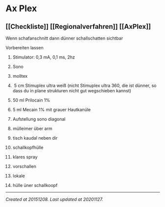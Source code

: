 # Ax Plex
 [[Checkliste]] [[Regionalverfahren]] [[AxPlex]] 
---



Wenn schafanschnitt dann dünner schallschatten sichtbar

Vorbereiten lassen

1.  Stimulator: 0,3 mA, 0,1 ms, 2hz
2.  Sono
3.  molltex
4.   5 cm Stimuplex ultra weiß (nicht Stimuplex ultra 360, die ist dünner, so dass du in plane strukturen nicht gut wegschieben kannst)
5.  50 ml Prilocain 1%
6.  5 ml Mecain 1% mit grauer Hautkanüle

1.  Aufstellung sono diagonal 
2.  mülleimer über arm
3.  tisch kaudal neben dir
4.  schallkopfhülle
5.  klares spray
6.  vorschallen
7.  lokale
8.  hülle üner schallkoopf

---

_Created at 20151208._
_Last updated at 20201127._



